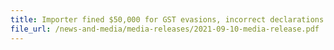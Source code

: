 ```yaml
---
title: Importer fined $50,000 for GST evasions, incorrect declarations and failing to retain documents
file_url: /news-and-media/media-releases/2021-09-10-media-release.pdf
---
```

